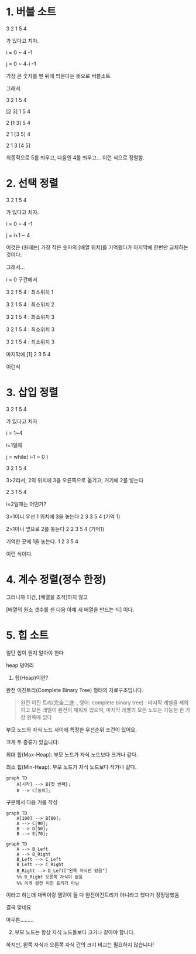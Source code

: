 # 1. 버블 소트

3 2 1 5 4

가 있다고 치자.

i = 0 ~ 4      -1

j = 0 ~ 4-i     -1

가장 큰 숫자를 맨 뒤에 띄운다는 뜻으로 버블소트

그래서

3 2 1 5 4

[2 3] 1 5 4

2 [1 3] 5 4

2 1 [3 5] 4

2 1 3 [4 5]

최종적으로 5를 띄우고, 다음엔 4를 띄우고... 이런 식으로 정렬함.


# 2. 선택 정렬

3 2 1 5 4

가 있다고 치자.

i = 0 ~ 4 -1

j = i+1 ~ 4

이것은 (원래는) 가장 작은 숫자의 [배열 위치]를 기억했다가 마지막에 한번만 교체하는 것이다.

그래서...

i = 0 구간에서 

3 2 1 5 4 : 최소위치 1

3 2 1 5 4 : 최소위치 2

3 2 1 5 4 : 최소위치 3

3 2 1 5 4 : 최소위치 3

3 2 1 5 4 : 최소위치 3

마지막에 [1] 2 3 5 4

이런식

# 3. 삽입 정렬

3 2 1 5 4 

가 있다고 치자

i = 1~4

i=1일때

j = while( i-1 ~ 0 )

3 2 1 5 4

3>2라서, 2의 위치에 3을 오른쪽으로 옮기고, 거기에 2를 넣는다

2 3 1 5 4

i=2일때는 어떤가?

3>1이니 우선 1 위치에 3을 놓는다 2 3 3 5 4 (기억 1)

2>1이니 옆으로 2를 놓는다 2 2 3 5 4 (기억1)

기억한 곳에 1을 놓는다. 1 2 3 5 4

이런 식이다.

# 4. 계수 정렬(정수 한정)

그러니까 이건, [배열을 조작]하지 않고

[배열의 원소 갯수를 센 다음 아예 새 배열을 만드는 식] 이다.

# 5. 힙 소트

일단 힙이 뭔지 알아야 한다

heap 덩어리

1. 힙(Heap)이란?

완전 이진트리(Complete Binary Tree) 형태의 자료구조입니다.

>완전 이진 트리(完全二進-, 영어: complete binary tree) : 마지막 레벨을 제외하고 모든 레벨이 완전히 채워져 있으며, 마지막 레벨의 모든 노드는 가능한 한 가장 왼쪽에 있다

부모 노드와 자식 노드 사이에 특정한 우선순위 조건이 있어요.

크게 두 종류가 있습니다:

최대 힙(Max-Heap): 부모 노드가 자식 노드보다 크거나 같다.

최소 힙(Min-Heap): 부모 노드가 자식 노드보다 작거나 같다.


```mermaid
graph TD
    A[시작] --> B{첫 번째};
    B --> C[종료];
```
구분해서 다음 거를 작성

```mermaid
graph TD
    A[100] --> B[80];
    A --> C[90];
    B --> D[50];
    B --> E[70];
```


```mermaid
graph TD
    A --> B_Left
    A --> B_Right
    B_Left --> C_Left
    B_Left --> C_Right
    B_Right --> D_Left["왼쪽 자식만 있음"]
    %% B_Right 오른쪽 자식이 없음
    %% 이게 완전 이진 트리가 아님
```
이라고 하는데 채찍이랑 잼민이 둘 다 완전이진트리가 아니라고 했다가 정정당했음

결국 맞네요

아무튼.........

2. 부모 노드는 항상 자식 노드들보다 크거나 같아야 합니다.

하지만, 왼쪽 자식과 오른쪽 자식 간의 크기 비교는 필요하지 않습니다!
